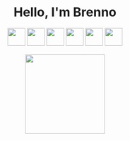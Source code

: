 <link rel="stylesheet" href="https://cdn.jsdelivr.net/gh/devicons/devicon@v2.15.1/devicon.min.css">

<div align="center">
  <h1>Hello, I'm Brenno</h1>
  <p>
    <img src="https://cdn.jsdelivr.net/gh/devicons/devicon/icons/flutter/flutter-original.svg" width="40" height="40"/>
    <img src="https://cdn.jsdelivr.net/gh/devicons/devicon/icons/javascript/javascript-original.svg" width="40" height="40"/>
    <img src="https://cdn.jsdelivr.net/gh/devicons/devicon/icons/react/react-original.svg" width="40" height="40"/>
    <img src="https://cdn.jsdelivr.net/gh/devicons/devicon/icons/figma/figma-original.svg" width="40" height="40"/>
    <img src="https://cdn.jsdelivr.net/gh/devicons/devicon/icons/spring/spring-original.svg" width="40" height="40"/>    
    <img src="https://cdn.jsdelivr.net/gh/devicons/devicon/icons/postgresql/postgresql-original.svg" width="40" height="40"/>
    <br>
    <br>
    <img height="180em" src="https://github-readme-stats.vercel.app/api?username=brenno-silva&show_icons=true&theme=ayu-mirage&include_all_commits=true&count_private=true"/>
  </p>
</div>

